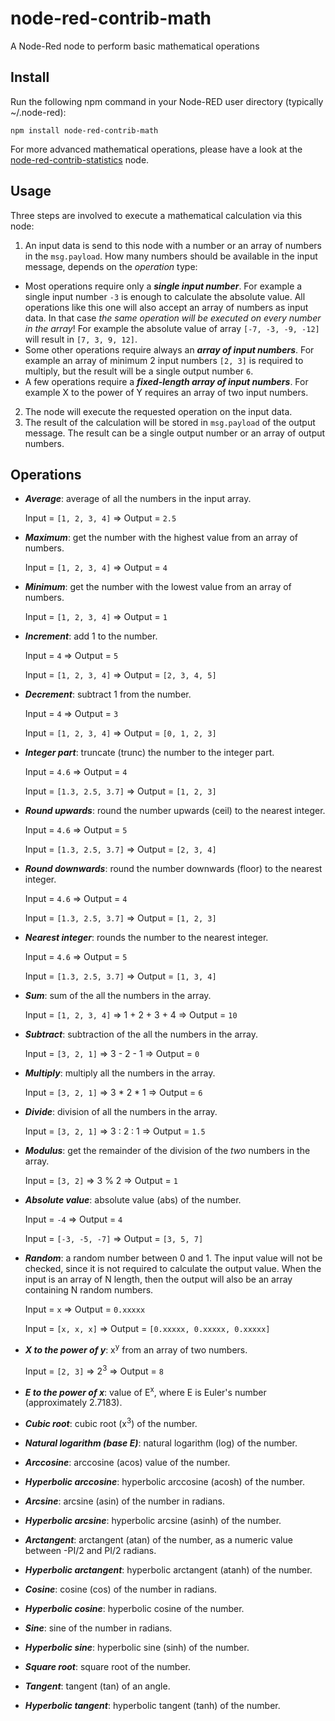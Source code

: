 # node-red-contrib-math
A Node-Red node to perform basic mathematical operations

## Install
Run the following npm command in your Node-RED user directory (typically ~/.node-red):
```
npm install node-red-contrib-math
```

For more advanced mathematical operations, please have a look at the [node-red-contrib-statistics](https://github.com/DeanCording/node-red-contrib-statistics) node.

## Usage
Three steps are involved to execute a mathematical calculation via this node:
1. An input data is send to this node with a number or an array of numbers in the ```msg.payload```.  How many numbers should be available in the input message, depends on the *operation* type:
+ Most operations require only a ***single input number***.  For example a single input number ```-3``` is enough to calculate the absolute value.  All operations like this one will also accept an array of numbers as input data.  In that case *the same operation will be executed on every number in the array*!  For example the absolute value of array ```[-7, -3, -9, -12]``` will result in ```[7, 3, 9, 12]```.
+ Some other operations require always an ***array of input numbers***.  For example an array of minimum 2 input numbers ```[2, 3]``` is required to multiply, but the result will be a single output number ```6```.
+ A few operations require a ***fixed-length array of input numbers***.  For example X to the power of Y requires an array of two input numbers.
2. The node will execute the requested operation on the input data.
3. The result of the calculation will be stored in ```msg.payload``` of the output message.  The result can be a single output number or an array of output numbers.

## Operations
+ ***Average***: average of all the numbers in the input array.

   Input = ```[1, 2, 3, 4]```   => Output = ```2.5```
   
+ ***Maximum***: get the number with the highest value from an array of numbers.

   Input = ```[1, 2, 3, 4]```   => Output = ```4```
   
+ ***Minimum***: get the number with the lowest value from an array of numbers.

   Input = ```[1, 2, 3, 4]```   => Output = ```1```
   
+ ***Increment***: add 1 to the number.

   Input = ```4```   => Output = ```5```
   
   Input = ```[1, 2, 3, 4]```   => Output = ```[2, 3, 4, 5]```
   
+ ***Decrement***: subtract 1 from the number.

   Input = ```4```   => Output = ```3```
   
   Input = ```[1, 2, 3, 4]```   => Output = ```[0, 1, 2, 3]```
   
+ ***Integer part***: truncate (trunc) the number to the integer part.

   Input = ```4.6```   => Output = ```4```
   
   Input = ```[1.3, 2.5, 3.7]```   => Output = ```[1, 2, 3]```
   
+ ***Round upwards***: round the number upwards (ceil) to the nearest integer.

   Input = ```4.6```   => Output = ```5```
   
   Input = ```[1.3, 2.5, 3.7]```   => Output = ```[2, 3, 4]```
   
+ ***Round downwards***: round the number downwards (floor) to the nearest integer.

   Input = ```4.6```   => Output = ```4```
   
   Input = ```[1.3, 2.5, 3.7]```   => Output = ```[1, 2, 3]```
   
+ ***Nearest integer***: rounds the number to the nearest integer.

   Input = ```4.6```   => Output = ```5```
   
   Input = ```[1.3, 2.5, 3.7]```   => Output = ```[1, 3, 4]```
   
+ ***Sum***: sum of the all the numbers in the array.

   Input = ```[1, 2, 3, 4]```   => 1 + 2 + 3 + 4  => Output = ```10```
   
+ ***Subtract***: subtraction of the all the numbers in the array.

   Input = ```[3, 2, 1]```   => 3 - 2 - 1 => Output = ```0```
   
+ ***Multiply***: multiply all the numbers in the array.

   Input = ```[3, 2, 1]```   => 3 * 2 * 1 => Output = ```6```
   
+ ***Divide***: division of all the numbers in the array.

   Input = ```[3, 2, 1]```   => 3 : 2 : 1 => Output = ```1.5```
   
+ ***Modulus***: get the remainder of the division of the *two* numbers in the array.

   Input = ```[3, 2]```   => 3 % 2  => Output = ```1```

+ ***Absolute value***: absolute value (abs) of the number.

   Input = ```-4```   => Output = ```4```
   
   Input = ```[-3, -5, -7]```   => Output = ```[3, 5, 7]```
   
+ ***Random***: a random number between 0 and 1.  The input value will not be checked, since it is not required to calculate the output value.  When the input is an array of N length, then the output will also be an array containing N random numbers.

   Input = ```x```   => Output = ```0.xxxxx```
   
   Input = ```[x, x, x]```   => Output = ```[0.xxxxx, 0.xxxxx, 0.xxxxx]```
   
+ ***X to the power of y***: x<sup>y</sup> from an array of two numbers.

   Input = ```[2, 3]```   => 2<sup>3</sup>  => Output = ```8```
   
+ ***E to the power of x***: value of E<sup>x</sup>, where E is Euler's number (approximately 2.7183).
+ ***Cubic root***: cubic root (x<sup>3</sup>) of the number.
+ ***Natural logarithm (base E)***: natural logarithm (log) of the number.
+ ***Arccosine***: arccosine (acos) value of the number.
+ ***Hyperbolic arccosine***: hyperbolic arccosine (acosh) of the number.
+ ***Arcsine***: arcsine (asin) of the number in radians.
+ ***Hyperbolic arcsine***: hyperbolic arcsine (asinh) of the number.
+ ***Arctangent***: arctangent (atan) of the number, as a numeric value between -PI/2 and PI/2 radians.
+ ***Hyperbolic arctangent***: hyperbolic arctangent (atanh) of the number.
+ ***Cosine***: cosine (cos) of the number in radians.
+ ***Hyperbolic cosine***: hyperbolic cosine of the number.
+ ***Sine***: sine of the number in radians.
+ ***Hyperbolic sine***: hyperbolic sine (sinh) of the number.
+ ***Square root***: square root of the number.
+ ***Tangent***: tangent (tan) of an angle.
+ ***Hyperbolic tangent***: hyperbolic tangent (tanh) of the number.
